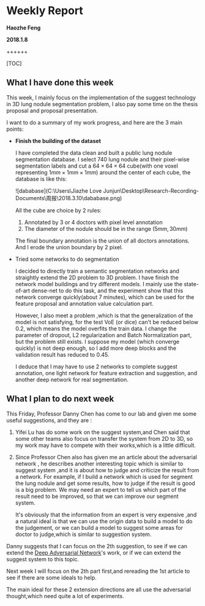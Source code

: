 # Weekly Report

**Haozhe Feng**

**2018.1.8**

++++++

[TOC]

## What I have done this week

This week, I mainly focus on the implementation of the suggest technology in 3D lung nodule segmentation problem, I also pay some time on the thesis proposal and proposal presentation.

I want to do a summary of my work progress, and here are the 3 main points:

* **Finish the building of the dataset**

  I have completed the data clean and built a public lung nodule segmentation database. I select 740 lung nodule and their pixel-wise segmentation labels and cut a $64 \times 64 \times 64$ cube(with one voxel representing $1mm \times 1mm \times 1mm$) around the center of each cube, the database is like this:

  ![dababase](C:\Users\Jiazhe Love Junjun\Desktop\Research-Recording-Documents\周报\2018.3.10\dababase.png)

  All the cube are choice by 2 rules:

  1. Annotated by 3 or 4 doctors with pixel level annotation
  2. The diameter of the nodule should be in the range $(5mm,30mm)$

  The final boundary annotation is the union of all doctors annotations. And I erode the union boundary by 2 pixel.

* Tried some networks to do segmentation

  I decided to directly train a semantic segmentation networks and straightly extend the 2D problem to 3D problem. I have finish the network model buildings and try different models. I mainly use the state-of-art dense-net to do this task, and the experiment show that this network converge quickly(about 7 minutes), which can be used for the feature proposal and annotation value calculation part.

  However, I also meet a problem ,which is that the generalization of the model is not satisfying, for the test VoE (or dice) can't be reduced below 0.2, which means the model overfits the train data. I change the parameter of dropout, L2 regularization and Batch Normalization part, but the problem still exists. I suppose my model (which converge quickly) is not deep enough, so I add more deep blocks and the validation result has reduced to 0.45.

  I deduce that I may have to use 2 networks to complete suggest annotation, one light network for feature extraction and suggestion, and another deep network for real segmentation.

## What I plan to do next week

This Friday, Professor Danny Chen has come to our lab and given me some useful suggestions, and they are :

1. Yifei Lu has do some work on the suggest system,and Chen said that some other teams also focus on transfer the system from 2D to 3D, so my work may have to compete with their works,which is a little difficult.

2. Since Professor Chen also has given me an article about the adversarial network , he describes another interesting topic which is similar to suggest system ,and it is about how to judge and criticize the result from a network. For example, if I build a network which is used for segment the lung nodule and get some results, how to judge if the result is good is a big problem. We may need an expert to tell us which part of the result need to be improved, so that we can improve our segment system. 

   It's obviously that the information from an expert is very expensive ,and a natural ideal is that we can use the origin data to build a model to do the judgement, or we can build a model to suggest some areas for doctor to judge,which is similar to suggestion system.

Danny suggests that I can focus on the 2th suggestion, to see if we can extend the [Deep Adversarial Network](https://link.springer.com/chapter/10.1007/978-3-319-66179-7_47)'s work, or if we can extend the suggest system to this topic.

Next week I will focus on the 2th part first,and rereading the 1st article to see if there are some ideals to help. 

The main ideal for these 2 extension directions are all use the adversarial thought,which need quite a lot of experiments.
